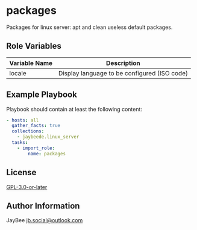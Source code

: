 packages
=========

Packages for linux server: apt and clean useless default packages.

Role Variables
--------------

Variable Name | Description
------------- | -----------
locale | Display language to be configured (ISO code)

Example Playbook
----------------

Playbook should contain at least the following content:

```yaml
- hosts: all
  gather_facts: true
  collections:
    - jaybeede.linux_server
  tasks:
    - import_role:
        name: packages
```

License
-------

[GPL-3.0-or-later](../../LICENSE)

Author Information
------------------

JayBee <jb.social@outlook.com>
